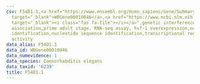 ```yaml
---
csv: F54D1.1,<a href="https://www.ensembl.org/Homo_sapiens/Gene/Summary?db=core;g=WBGene00010046"
  target="_blank">WBGene00010046</a>,<a href="https://www.ncbi.nlm.nih.gov/pubmed/30894454"
  target="_blank"><i class="fas fa-file"></i></a>",genetic interference,functional
  association,prime adult stage, RNA-seq assay, hsf-1 overexpression,nucleotide sequence
  identification,nucleotide sequence identification,transcriptional regulation,up-regulates
  activity
data_alias: F54D1.1
data_id: WBGene00010046
data_numevidence: 1
data_species: Caenorhabditis elegans
data_taxid: '6239'
title: F54D1.1
---
```

